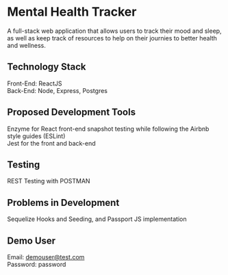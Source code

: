 # Mental Health Tracker

A full-stack web application that allows users to track their mood and sleep, as well as keep track of resources to help on their journies to better health and wellness.

## Technology Stack

Front-End: ReactJS  
Back-End: Node, Express, Postgres

## Proposed Development Tools

Enzyme for React front-end snapshot testing while following the Airbnb style guides (ESLint)  
Jest for the front and back-end

## Testing

REST Testing with POSTMAN

## Problems in Development

Sequelize Hooks and Seeding, and Passport JS implementation

## Demo User

Email: demouser@test.com  
Password: password

